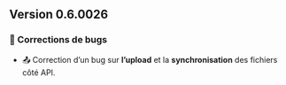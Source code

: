## Version 0.6.0026

### 🐛 Corrections de bugs
- 📤 Correction d’un bug sur **l’upload** et la **synchronisation** des fichiers côté API.